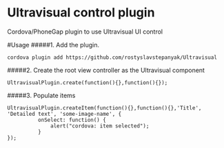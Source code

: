 # Ultravisual control plugin
Cordova/PhoneGap plugin to use Ultravisual UI control

#Usage
#####1. Add the plugin. 
```
cordova plugin add https://github.com/rostyslavstepanyak/Ultravisual
```
#####2. Create the root view controller as the Ultravisual component

```
UltravisualPlugin.create(function(){},function(){});
```
#####3. Populate items
```
UltravisualPlugin.createItem(function(){},function(){},'Title', 'Detailed text', 'some-image-name', { 
          onSelect: function() {
              alert("cordova: item selected");
          }
});
```
